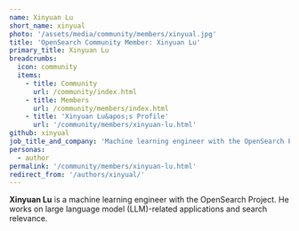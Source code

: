 ```yaml
---
name: Xinyuan Lu
short_name: xinyual
photo: '/assets/media/community/members/xinyual.jpg'
title: 'OpenSearch Community Member: Xinyuan Lu'
primary_title: Xinyuan Lu
breadcrumbs:
  icon: community
  items:
    - title: Community
      url: /community/index.html
    - title: Members
      url: /community/members/index.html
    - title: 'Xinyuan Lu&apos;s Profile'
      url: '/community/members/xinyuan-lu.html'
github: xinyual
job_title_and_company: 'Machine learning engineer with the OpenSearch Project'
personas:
  - author
permalink: '/community/members/xinyuan-lu.html'
redirect_from: '/authors/xinyual/'
---
```


**Xinyuan Lu** is a machine learning engineer with the OpenSearch Project. He works on large language model (LLM)-related applications and search relevance.